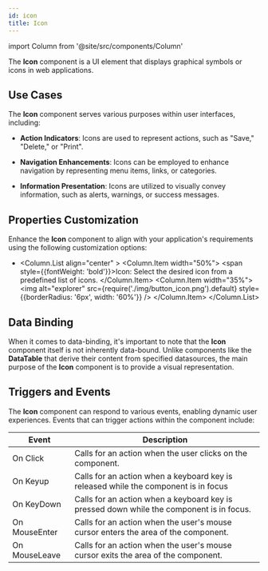 ```yaml
---
id: icon
title: Icon
---
```

import Column from '@site/src/components/Column'

The **Icon** component is a UI element that displays graphical symbols or icons in web applications.


## Use Cases

The **Icon** component serves various purposes within user interfaces, including:

- **Action Indicators**: Icons are used to represent actions, such as "Save," "Delete," or "Print".

- **Navigation Enhancements**: Icons can be employed to enhance navigation by representing menu items, links, or categories.

- **Information Presentation**: Icons are utilized to visually convey information, such as alerts, warnings, or success messages.


## Properties Customization

Enhance the **Icon** component to align with your application's requirements using the following customization options:

- <Column.List align="center" >
        <Column.Item width="50%">
                <span style={{fontWeight: 'bold'}}>Icon</span>: Select the desired icon from a predefined list of icons. 
        </Column.Item>
        <Column.Item width="35%">
                <img alt="explorer" src={require('./img/button_icon.png').default} style={{borderRadius: '6px', width: '60%'}} />
        </Column.Item>
</Column.List>



## Data Binding

When it comes to data-binding, it's important to note that the **Icon** component itself is not inherently data-bound. Unlike components like the **DataTable** that derive their content from specified datasources, the main purpose of the **Icon** component is to provide a visual representation.


## Triggers and Events

The **Icon** component can respond to various events, enabling dynamic user experiences. Events that can trigger actions within the component include:

|Event|Description|
|---|---|
|On Click| Calls for an action when the user clicks on the component. |
|On Keyup| Calls for an action when a keyboard key is released while the component is in focus|
|On KeyDown| Calls for an action when a keyboard key is pressed down while the component is in focus. |
|On MouseEnter| Calls for an action when the user's mouse cursor enters the area of the component.|
|On MouseLeave| Calls for an action when the user's mouse cursor exits the area of the component.|